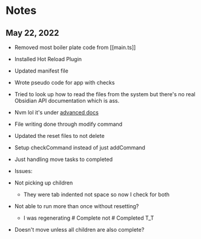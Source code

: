 # Notes

## May 22, 2022

- Removed most boiler plate code from [[main.ts]]
- Installed Hot Reload Plugin
- Updated manifest file
- Wrote pseudo code for app with checks

- Tried to look up how to read the files from the system but there's no real Obsidian API documentation which is ass.
- Nvm lol it's under [advanced docs](https://marcus.se.net/obsidian-plugin-docs/api/classes/Vault)

- File writing done through modify command
- Updated the reset files to not delete
- Setup checkCommand instead of just addCommand

- Just handling move tasks to completed

- Issues:
- Not picking up children
  - They were tab indented not space so now I check for both
- Not able to run more than once without resetting?
  - I was regenerating # Complete not # Completed T_T

- Doesn't move unless all children are also complete?

